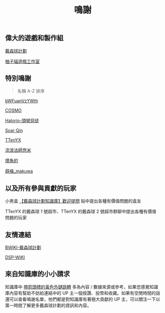 ﻿---
title: 鳴謝
---
## 偉大的遊戲和製作組
[戴森球計劃](https://space.bilibili.com/481714350)

[柚子貓遊戲工作室](https://space.bilibili.com/396989171)

## 特別鳴謝
> 名稱 A-Z 排序

[bWFuanVzYWth](https://space.bilibili.com/2023988132)

[COSMO](https://wiki.biligame.com/dsp/戴森球計劃:COSMO)

[Halorio-頭號惡徒](https://space.bilibili.com/23071882)

[Soar Qin](https://github.com/soarqin)

[TTenYX](https://space.bilibili.com/630071255)

[流浪法師悠米](https://space.bilibili.com/394761773)

[摸魚的](https://space.bilibili.com/207660559)

[蒔槡_makuwa](https://space.bilibili.com/16051534)

## 以及所有參與貢獻的玩家
小黑盒 [【戴森球計劃知識庫】歡迎提問]() 貼中提出各種有價值問題的盒友

TTenYX 的戴森球 1 號超市、TTenYX 的戴森球 2 號超市群聊中提出各種有價值問題的玩家

## 友情連結
[BWIKI-戴森球計劃](https://wiki.biligame.com/dsp/)

[DSP-WIKI](https://dsp-wiki.com/)

## 來自知識庫的小小請求
知識庫中 [帶箭頭標的黃色外鏈跳轉](https://space.bilibili.com/693361686) 多為內容 / 數據來源或參考，如果您感覺知識庫內容有幫助不妨給連結中的 UP 主一個按讚、投幣和收藏。如果有空閒時間的話還可以查看鳴謝名單，他們都是對知識庫有著極大貢獻的 UP 主，可以關注一下以第一時間了解更多戴森球計劃的資訊和內容。

